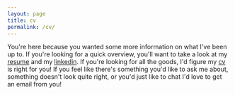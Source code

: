 ```yaml
---
layout: page
title: cv
permalink: /cv/
---
```


You're here because you wanted some more information on what I've been up to. If you're looking for a quick overview, you'll want to take a look at my [resume](https://www.dropbox.com/s/gtvfola8j4ib9ji/Arani_Bhattacharyay_Resume.pdf?dl=0) and my [linkedin](https://www.linkedin.com/in/aranibatta). If you're looking for all the goods, I'd figure my [cv](https://arani.io/cv_full) is right for you! If you feel like there's something you'd like to ask me about, something doesn't look quite right, or you'd just like to chat I'd love to get an email from you!